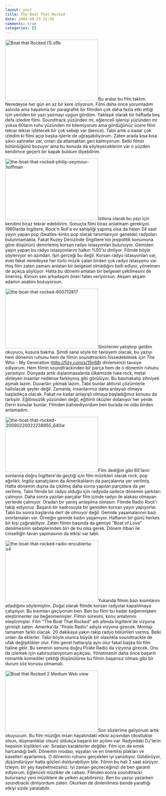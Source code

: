 ```yaml
---
layout: post
title: The Boat That Rocked
date: 2009-08-23 22:56
comments: true
categories: []
---
```

<a href="http://onurbaykal.com.tr/wp-content/uploads/2009/08/Boat-that-Rocked-1.sflb.jpg"><img class="alignleft size-medium wp-image-1209" title="Boat that Rocked (1).sflb" src="http://onurbaykal.com.tr/wp-content/uploads/2009/08/Boat-that-Rocked-1.sflb-300x197.jpg" alt="Boat that Rocked (1).sflb" width="300" height="197" /></a>Bu aralar bu film taktım. Neredeyse her gün en az bir kere izliyorum. Filmi daha önce yorumladım aslında ama hayatıma bir paragraflık bir filmden çok daha fazla etki ettiği için yeniden bir yazı yazmayı uygun gördüm. Yaklaşık olarak bir haftada beş defa izledim filmi. Soundtrack yüzünden mi, eğlenceli işlenişi yüzünden mi yoksa 60ların ruhu yüzünden mi bilemiyorum ama gördüğünüz üzere filmi tekrar tekrar izletecek bir çok sebep var (bence). Tabii artık o kadar çok izledim ki filmi açıp başka işlerle de uğraşabiliyorum. Zaten arada kısa kısa sıkıcı sahneler var, onları da atlamaktan geri kalmıyorum. Belki filmin bütünlüğünü bozuyor ama bu konuda da söyleyeceklerim var o yüzden kendimce geçerli bir kapak buldum diyebilirim.

<a href="http://onurbaykal.com.tr/wp-content/uploads/2009/08/the-boat-that-rocked-philip-seymour-hoffman.jpg"><img class="alignright size-medium wp-image-1212" title="the-boat-that-rocked-philip-seymour-hoffman" src="http://onurbaykal.com.tr/wp-content/uploads/2009/08/the-boat-that-rocked-philip-seymour-hoffman-300x199.jpg" alt="the-boat-that-rocked-philip-seymour-hoffman" width="300" height="199" /></a>İstisna olarak bu yazı için kendimi biraz tekrar edebilirim. Sonuçta filmi biraz anlatmam gerekiyor. 1960larda İngiltere, Rock'n Roll'a ev sahipliği yapmış olsa da halen 24 saat yayın yapan pop (beatles-kinks pop olarak tanımlanıyor genelde) radyoları bulunmamakta. Fakat Kuzey Denizinde (İngiltere'nin jeopolitik konumuna göre düşünün) demirlemiş korsan radyo istasyonları bulunuyor. Gemiden yayın yapan bu radyo istasyonlarını halkın %50'si dinliyor. Filmde böyle söyleniyor en azından. İşin gerçeği bu değil. Korsan radyo istasyonları var, evet fakat neredeyse her türlü müzik çalan birden çok radyo istasyonu var. Hoş film zaten zamanı anlatan bir belgesel olmadığını belli ediyor, yönetmen de açıkça söylüyor. Hatta bu dönemi anlatan bir belgesel çekilmesini de önermiş. Kimsin sen arkadaşım öneri falan veriyorsun. Akşam akşam adamın asabını bozuyorsun.

<a href="http://onurbaykal.com.tr/wp-content/uploads/2009/08/the-boat-that-rocked-600712817.jpg"><img class="alignleft size-medium wp-image-1214" title="the-boat-that-rocked-600712817" src="http://onurbaykal.com.tr/wp-content/uploads/2009/08/the-boat-that-rocked-600712817-300x193.jpg" alt="the-boat-that-rocked-600712817" width="300" height="193" /></a>Sinirlerimi yatıştırıp geldim okuyucu, kusura bakma. Şimdi sana söyle bir tavsiyem olacak, bu yazıyı hem dönemin ruhunu hem de filmin soundtrackini hissedebilmek için The Who - My Generation (<a href="http://fizy.com/s/15jr68">http://fizy.com/s/15jr68</a>) dinlemenizi tavsiye ediyorum. Hem filmin soundtrackinden bir parça hem de o dönemin ruhunu yansıtıyor. Dünyada artık dışlanmasalarda ülkemizde hala rock, metal dinleyen insanlar nedense farklıymış gibi görülüyor. Bu basmakalıp zihniyeti aşmak lazım. Duvarları yıkmak lazım. Tabii bunlar aktivist çözümlerle hallolacak şeyler değil. Zamanla, insanlarımız daha anlayışlı olmaya başladıkça olacak. Fakat ne kadar anlayışlı olmaya başladığımız konusu da tartışılır. Eğitimsizlik yüzünden değil, eğitimli öküzler dolanıyor her yerde. Derin konular bunlar. Filmden bahsediyordum ben burada ne oldu birden anlamadım.

<a href="http://onurbaykal.com.tr/wp-content/uploads/2009/08/the-boat-that-rocked-20090220022238955_640w.jpg"><img class="alignright size-medium wp-image-1216" title="the-boat-that-rocked-20090220022238955_640w" src="http://onurbaykal.com.tr/wp-content/uploads/2009/08/the-boat-that-rocked-20090220022238955_640w-300x178.jpg" alt="the-boat-that-rocked-20090220022238955_640w" width="300" height="178" /></a>Film dediğim gibi 60'ların sonlarına doğru İngiltere'de geçtiği için film müzikleri olarak rock, pop ağırlıklı. İngiliz sanatçıların da Amerikalıların da parçalarına yer verilmiş. Hatta dönemin dışına da çıkılmış daha sonra yapılan parçalara da yer verilmiş. Tabii filmde bir radyo olduğu için radyoda sadece dönemin şarkıları çalınıyor. Daha sonra yazılan parçalar film içinde radyo ile alakası olmayan yerlerde çalınıyor. Oradan bir yanlış anlaşılma olmasın. Filmde Radio Rock'ı takip ediyoruz. Başarılı bir kadrosuyla bir gemiden korsan yayın yapıyorlar. Tabii bu sonra başlarına dert de olmuyor değil. Gemide yaşamalarının bazı sınırlamaları var. Örneğin gemide kadın yaşamıyor. Haftanın bir günü herkes bir kişi çağırabiliyor. Zaten filmin başında da gemiye "Boat of Love" denilmesinin sebeplerinden biri de bu olsa gerek. Dönem itibari ile cinselliğin tavan yapmasının da etkisi var tabii.

<a href="http://onurbaykal.com.tr/wp-content/uploads/2009/08/the-boat-that-rocked-radio-encubierta-s4.jpg"><img class="alignleft size-medium wp-image-1217" title="the-boat-that-rocked-radio-encubierta-s4" src="http://onurbaykal.com.tr/wp-content/uploads/2009/08/the-boat-that-rocked-radio-encubierta-s4-300x199.jpg" alt="the-boat-that-rocked-radio-encubierta-s4" width="300" height="199" /></a>Yukarıda filmin bazı kısımlarını atladığımı söylemiştim. Doğal olarak filmde korsan radyolar kapatılmaya çalışılıyor. Bu kısımları geçiyorum ben. Ben bu filmi bu kadar beğenmişken eleştirmenler ise beğenmemişler. Filmin süresini, konu anlatımını eleştirmişler. Film "The Boat That Rocked" adı altında İngiltere'de vizyona girmişti zaten. Amerika'da "Pirate Radio" adıyla vizyona girecek. Montajı tamamen farklı olacak. 20 dakikaya yakın rakip radyo bölümleri varmış. Belki onları da eklerler. Tabii böyle olunca büyük bir olasılıkla soundtrackte de ufak değişiklikler olur. Film genel hatlarıyla aynı olur fakat başka bir film haline gelir. Bu senenin sonuna doğru Pirate Radio da vizyona girecek. Onu da izlemek için sabırsızlanıyorum açıkçası. Yönetmenin daha önce başarılı romantik komediler çektiği düşünülürse bu filmin başarısız olması gibi bir durum söz konusu olmamalı.

<a href="http://onurbaykal.com.tr/wp-content/uploads/2009/08/Boat-that-Rocked-2-Medium-Web-view.jpg"><img class="alignright size-medium wp-image-1218" title="Boat that Rocked 2 Medium Web view" src="http://onurbaykal.com.tr/wp-content/uploads/2009/08/Boat-that-Rocked-2-Medium-Web-view-300x198.jpg" alt="Boat that Rocked 2 Medium Web view" width="300" height="198" /></a>Son sözlerime geliyorum artık okuyucum. Bu film müziğin insan hayatındaki etkisi açısından (dostluklar olsun, düşmanlıklar olsun) oldukça başarılı bir açılımı var. Radyodaki DJ'lerin hepsinin kişilikleri var. Sıradan karakterler değiller. Film için de emek harcandığı belli. Dönemin modası, eşyaları ve en önemlisi plakları ve kasetleri ayarlanmış. O dönemin ruhunu gerçekten iyi yansıtıyor. Güldürüyor, düşündürüyor hatta gözleri doldurabiliyor bile. Filmin bu hali 2 saat sürüyor. İzleyin, bir şey kaybetmezsiniz. İyi zaman geçireceğinizi de ben garanti ediyorum. Eğlenceli müzikler de cabası. Filmden sonra soundtracki bulursanız yeni müziklere de yelken açabilirsiniz. Ben bu yazıyı yazarken soundtracki dinliyordum zaten. Okurken de dinlenilmesi bende yarattığı etkiyi sizde yaratabilir.
